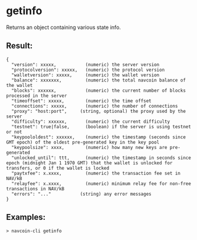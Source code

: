 # getinfo
Returns an object containing various state info.

## Result:
    {
      "version": xxxxx,           (numeric) the server version
      "protocolversion": xxxxx,   (numeric) the protocol version
      "walletversion": xxxxx,     (numeric) the wallet version
      "balance": xxxxxxx,         (numeric) the total navcoin balance of the wallet
      "blocks": xxxxxx,           (numeric) the current number of blocks processed in the server
      "timeoffset": xxxxx,        (numeric) the time offset
      "connections": xxxxx,       (numeric) the number of connections
      "proxy": "host:port",     (string, optional) the proxy used by the server
      "difficulty": xxxxxx,       (numeric) the current difficulty
      "testnet": true|false,      (boolean) if the server is using testnet or not
      "keypoololdest": xxxxxx,    (numeric) the timestamp (seconds since GMT epoch) of the oldest pre-generated key in the key pool
      "keypoolsize": xxxx,        (numeric) how many new keys are pre-generated
      "unlocked_until": ttt,      (numeric) the timestamp in seconds since epoch (midnight Jan 1 1970 GMT) that the wallet is unlocked for transfers, or 0 if the wallet is locked
      "paytxfee": x.xxxx,         (numeric) the transaction fee set in NAV/kB
      "relayfee": x.xxxx,         (numeric) minimum relay fee for non-free transactions in NAV/kB
      "errors": "..."           (string) any error messages
    }

## Examples:
    > navcoin-cli getinfo